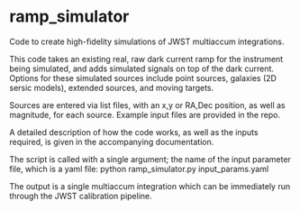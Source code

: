 # ramp_simulator
Code to create high-fidelity simulations of JWST multiaccum integrations.

This code takes an existing real, raw dark current ramp for the instrument being simulated, and adds simulated
signals on top of the dark current. Options for these simulated sources include point sources, galaxies (2D sersic models),
extended sources, and moving targets.

Sources are entered via list files, with an x,y or RA,Dec position, as well as magnitude, for each source. Example input files
are provided in the repo. 

A detailed description of how the code works, as well as the inputs required, is given in the accompanying documentation.

The script is called with a single argument; the name of the input parameter file, which is a yaml file:
python ramp_simulator.py input_params.yaml

The output is a single multiaccum integration which can be immediately run through the JWST calibration pipeline.
